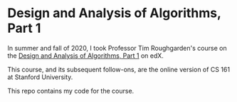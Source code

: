 # Design and Analysis of Algorithms, Part 1

In summer and fall of 2020, I took Professor Tim Roughgarden's course on the [Design and Analysis of Algorithms, Part 1](https://www.edx.org/course/algorithms-design-and-analysis) on edX.

This course, and its subsequent follow-ons, are the online version of CS 161 at Stanford University.

This repo contains my code for the course.